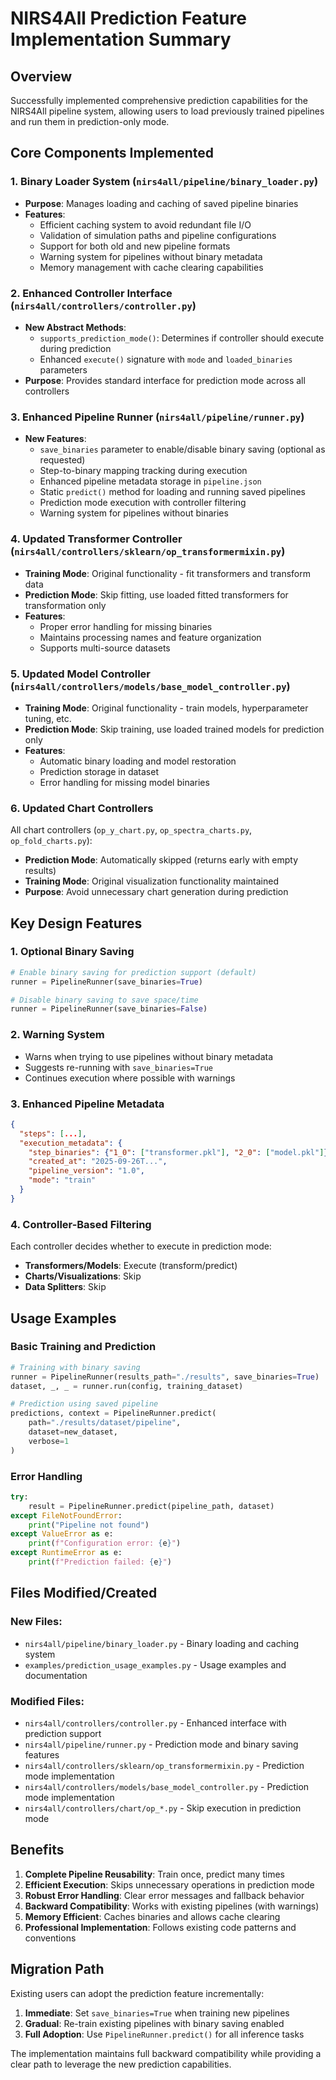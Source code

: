 # NIRS4All Prediction Feature Implementation Summary

## Overview
Successfully implemented comprehensive prediction capabilities for the NIRS4All pipeline system, allowing users to load previously trained pipelines and run them in prediction-only mode.

## Core Components Implemented

### 1. Binary Loader System (`nirs4all/pipeline/binary_loader.py`)
- **Purpose**: Manages loading and caching of saved pipeline binaries
- **Features**:
  - Efficient caching system to avoid redundant file I/O
  - Validation of simulation paths and pipeline configurations
  - Support for both old and new pipeline formats
  - Warning system for pipelines without binary metadata
  - Memory management with cache clearing capabilities

### 2. Enhanced Controller Interface (`nirs4all/controllers/controller.py`)
- **New Abstract Methods**:
  - `supports_prediction_mode()`: Determines if controller should execute during prediction
  - Enhanced `execute()` signature with `mode` and `loaded_binaries` parameters
- **Purpose**: Provides standard interface for prediction mode across all controllers

### 3. Enhanced Pipeline Runner (`nirs4all/pipeline/runner.py`)
- **New Features**:
  - `save_binaries` parameter to enable/disable binary saving (optional as requested)
  - Step-to-binary mapping tracking during execution
  - Enhanced pipeline metadata storage in `pipeline.json`
  - Static `predict()` method for loading and running saved pipelines
  - Prediction mode execution with controller filtering
  - Warning system for pipelines without binaries

### 4. Updated Transformer Controller (`nirs4all/controllers/sklearn/op_transformermixin.py`)
- **Training Mode**: Original functionality - fit transformers and transform data
- **Prediction Mode**: Skip fitting, use loaded fitted transformers for transformation only
- **Features**:
  - Proper error handling for missing binaries
  - Maintains processing names and feature organization
  - Supports multi-source datasets

### 5. Updated Model Controller (`nirs4all/controllers/models/base_model_controller.py`)
- **Training Mode**: Original functionality - train models, hyperparameter tuning, etc.
- **Prediction Mode**: Skip training, use loaded trained models for prediction only
- **Features**:
  - Automatic binary loading and model restoration
  - Prediction storage in dataset
  - Error handling for missing model binaries

### 6. Updated Chart Controllers
All chart controllers (`op_y_chart.py`, `op_spectra_charts.py`, `op_fold_charts.py`):
- **Prediction Mode**: Automatically skipped (returns early with empty results)
- **Training Mode**: Original visualization functionality maintained
- **Purpose**: Avoid unnecessary chart generation during prediction

## Key Design Features

### 1. Optional Binary Saving
```python
# Enable binary saving for prediction support (default)
runner = PipelineRunner(save_binaries=True)

# Disable binary saving to save space/time
runner = PipelineRunner(save_binaries=False)
```

### 2. Warning System
- Warns when trying to use pipelines without binary metadata
- Suggests re-running with `save_binaries=True`
- Continues execution where possible with warnings

### 3. Enhanced Pipeline Metadata
```json
{
  "steps": [...],
  "execution_metadata": {
    "step_binaries": {"1_0": ["transformer.pkl"], "2_0": ["model.pkl"]},
    "created_at": "2025-09-26T...",
    "pipeline_version": "1.0",
    "mode": "train"
  }
}
```

### 4. Controller-Based Filtering
Each controller decides whether to execute in prediction mode:
- **Transformers/Models**: Execute (transform/predict)
- **Charts/Visualizations**: Skip
- **Data Splitters**: Skip

## Usage Examples

### Basic Training and Prediction
```python
# Training with binary saving
runner = PipelineRunner(results_path="./results", save_binaries=True)
dataset, _, _ = runner.run(config, training_dataset)

# Prediction using saved pipeline
predictions, context = PipelineRunner.predict(
    path="./results/dataset/pipeline",
    dataset=new_dataset,
    verbose=1
)
```

### Error Handling
```python
try:
    result = PipelineRunner.predict(pipeline_path, dataset)
except FileNotFoundError:
    print("Pipeline not found")
except ValueError as e:
    print(f"Configuration error: {e}")
except RuntimeError as e:
    print(f"Prediction failed: {e}")
```

## Files Modified/Created

### New Files:
- `nirs4all/pipeline/binary_loader.py` - Binary loading and caching system
- `examples/prediction_usage_examples.py` - Usage examples and documentation

### Modified Files:
- `nirs4all/controllers/controller.py` - Enhanced interface with prediction support
- `nirs4all/pipeline/runner.py` - Prediction mode and binary saving features
- `nirs4all/controllers/sklearn/op_transformermixin.py` - Prediction mode implementation
- `nirs4all/controllers/models/base_model_controller.py` - Prediction mode implementation
- `nirs4all/controllers/chart/op_*.py` - Skip execution in prediction mode

## Benefits

1. **Complete Pipeline Reusability**: Train once, predict many times
2. **Efficient Execution**: Skips unnecessary operations in prediction mode
3. **Robust Error Handling**: Clear error messages and fallback behavior
4. **Backward Compatibility**: Works with existing pipelines (with warnings)
5. **Memory Efficient**: Caches binaries and allows cache clearing
6. **Professional Implementation**: Follows existing code patterns and conventions

## Migration Path

Existing users can adopt the prediction feature incrementally:

1. **Immediate**: Set `save_binaries=True` when training new pipelines
2. **Gradual**: Re-train existing pipelines with binary saving enabled
3. **Full Adoption**: Use `PipelineRunner.predict()` for all inference tasks

The implementation maintains full backward compatibility while providing a clear path to leverage the new prediction capabilities.